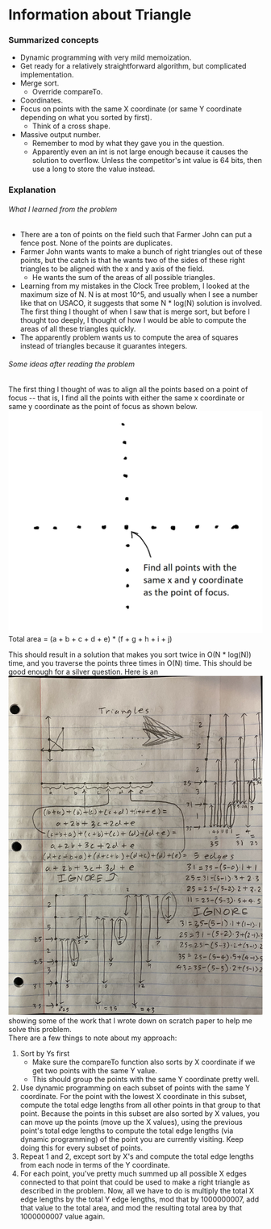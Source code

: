 # Information about Triangle
### Summarized concepts
  - Dynamic programming with very mild memoization.
  - Get ready for a relatively straightforward algorithm, but complicated implementation.
  - Merge sort.
    - Override compareTo.
  - Coordinates.
  - Focus on points with the same X coordinate (or same Y coordinate depending on what you sorted by first).
    - Think of a cross shape.
  - Massive output number.
    - Remember to mod by what they gave you in the question.
    - Apparently even an int is not large enough because it causes the solution to overflow. Unless the competitor's int value is 64 bits, then use a long to store the value instead.

### Explanation
###### What I learned from the problem
  - There are a ton of points on the field such that Farmer John can put a fence post. None of the points are duplicates.
  - Farmer John wants wants to make a bunch of right triangles out of these points, but the catch is that he wants two of the sides of these right triangles to be aligned with the x and y axis of the field.  
      - He wants the sum of the areas of all possible triangles.
  - Learning from my mistakes in the Clock Tree problem, I looked at the maximum size of N. N is at most 10^5, and usually when I see a number like that on USACO, it suggests that some N * log(N) solution is involved. The first thing I thought of when I saw that is merge sort, but before I thought too deeply, I thought of how I would be able to compute the areas of all these triangles quickly. 
  - The apparently problem wants us to compute the area of squares instead of triangles because it guarantes integers.  

###### Some ideas after reading the problem
The first thing I thought of was to align all the points based on a point of focus -- that is, I find all the points with either the same x coordinate or same y coordinate as the point of focus as shown below.  
![Sample](https://github.com/TurtleCamera/USACO-TurtleCamera/blob/main/CSE%20199%20Workspace/images/Triangle_2.png)
Total area = 
(a + b + c + d + e) * 
(f + g + h + i + j)

This should result in a solution that makes you sort twice in O(N * log(N)) time, and you traverse the points three times in O(N) time. This should be good enough for a silver question. Here is an ![image](https://github.com/TurtleCamera/USACO-TurtleCamera/blob/main/CSE%20199%20Workspace/images/Triangle.jpg) showing some of the work that I wrote down on scratch paper to help me solve this problem.  
There are a few things to note about my approach:
1. Sort by Ys first
    - Make sure the compareTo function also sorts by X coordinate if we get two points with the same Y value.
    - This should group the points with the same Y coordinate pretty well.
2. Use dynamic programming on each subset of points with the same Y coordinate. For the point with the lowest X coordinate in this subset, compute the total edge lengths from all other points in that group to that point. Because the points in this subset are also sorted by X values, you can move up the points (move up the X values), using the previous point's total edge lengths to compute the total edge lengths (via dynamic programming) of the point you are currently visiting. Keep doing this for every subset of points.
3. Repeat 1 and 2, except sort by X's and compute the total edge lengths from each node in terms of the Y coordinate.
4. For each point, you've pretty much summed up all possible X edges connected to that point that could be used to make a right triangle as described in the problem. Now, all we have to do is multiply the total X edge lengths by the total Y edge lengths, mod that by 1000000007, add that value to the total area, and mod the resulting total area by that 1000000007 value again.
